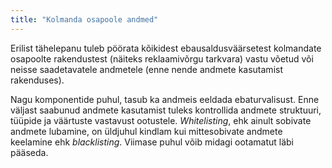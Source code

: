 ```yaml
---
title: "Kolmanda osapoole andmed"
---
```

Erilist tähelepanu tuleb pöörata kõikidest ebausaldusväärsetest kolmandate
osapoolte rakendustest (näiteks reklaamivõrgu tarkvara) vastu võetud või neisse
saadetavatele andmetele (enne nende andmete kasutamist rakenduses).

Nagu komponentide puhul, tasub ka andmeis eeldada ebaturvalisust. Enne väljast
saabunud andmete kasutamist tuleks kontrollida andmete struktuuri, tüüpide
ja väärtuste vastavust ootustele. *Whitelisting*, ehk ainult sobivate andmete
lubamine, on üldjuhul kindlam kui mittesobivate andmete keelamine ehk *blacklisting*. Viimase puhul võib midagi ootamatut läbi pääseda.
